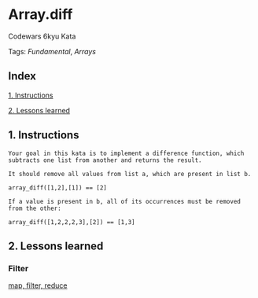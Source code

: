 # Array.diff
Codewars 6kyu Kata

Tags: *Fundamental*, *Arrays*


## Index

[1. Instructions](#1-instructions/) 

[2. Lessons learned](#2-lessons-learned)



## 1. Instructions
```
Your goal in this kata is to implement a difference function, which subtracts one list from another and returns the result.

It should remove all values from list a, which are present in list b.

array_diff([1,2],[1]) == [2]

If a value is present in b, all of its occurrences must be removed from the other:

array_diff([1,2,2,2,3],[2]) == [1,3]
```


## 2. Lessons learned
### Filter
[map, filter, reduce](https://medium.com/jsguru/javascript-functional-programming-map-filter-and-reduce-846ff9ba492d)